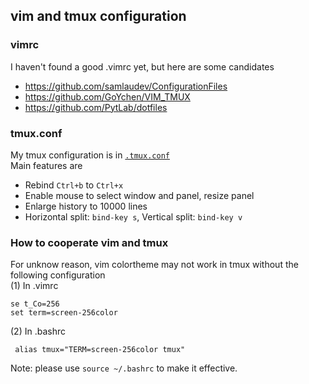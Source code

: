 ## vim and tmux configuration

### vimrc
I haven't found a good .vimrc yet, but here are some candidates

- https://github.com/samlaudev/ConfigurationFiles
- https://github.com/GoYchen/VIM_TMUX
- https://github.com/PytLab/dotfiles

### tmux.conf

My tmux configuration is in [`.tmux.conf`](.tmux.conf)  
Main features are
- Rebind `Ctrl+b` to `Ctrl+x`
- Enable mouse to select window and panel, resize panel
- Enlarge history to 10000 lines
- Horizontal split: `bind-key s`, Vertical split: `bind-key v`

### How to cooperate vim and tmux 
For unknow reason, vim colortheme may not work in tmux without the following configuration  
(1) In .vimrc
```
se t_Co=256
set term=screen-256color
```
(2) In .bashrc
```
 alias tmux="TERM=screen-256color tmux" 
```
Note: please use `source ~/.bashrc` to make it effective.
